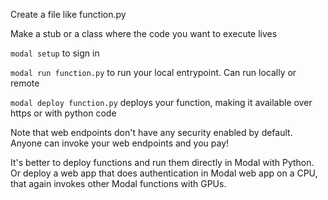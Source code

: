 Create a file like function.py


Make a stub or a class where the code you want to execute lives


`modal setup` to sign in

`modal run function.py` to run your local entrypoint. Can run locally or remote

`modal deploy function.py` deploys your function, making it available over https or with python code


Note that web endpoints don't have any security enabled by default. Anyone can invoke your web endpoints and you pay!

It's better to deploy functions and run them directly in Modal with Python.
Or deploy a web app that does authentication in Modal web app on a CPU, that again invokes other Modal functions with GPUs.
